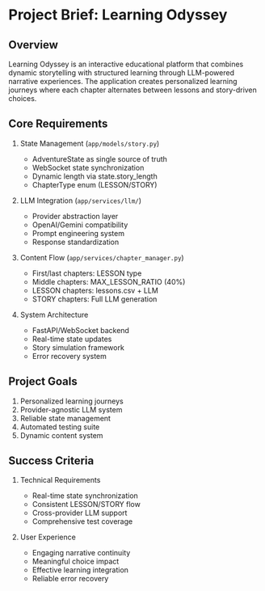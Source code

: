 # Project Brief: Learning Odyssey

## Overview
Learning Odyssey is an interactive educational platform that combines dynamic storytelling with structured learning through LLM-powered narrative experiences. The application creates personalized learning journeys where each chapter alternates between lessons and story-driven choices.

## Core Requirements

1. State Management (`app/models/story.py`)
   - AdventureState as single source of truth
   - WebSocket state synchronization
   - Dynamic length via state.story_length
   - ChapterType enum (LESSON/STORY)

2. LLM Integration (`app/services/llm/`)
   - Provider abstraction layer
   - OpenAI/Gemini compatibility
   - Prompt engineering system
   - Response standardization

3. Content Flow (`app/services/chapter_manager.py`)
   - First/last chapters: LESSON type
   - Middle chapters: MAX_LESSON_RATIO (40%)
   - LESSON chapters: lessons.csv + LLM
   - STORY chapters: Full LLM generation

4. System Architecture
   - FastAPI/WebSocket backend
   - Real-time state updates
   - Story simulation framework
   - Error recovery system

## Project Goals
1. Personalized learning journeys
2. Provider-agnostic LLM system
3. Reliable state management
4. Automated testing suite
5. Dynamic content system

## Success Criteria
1. Technical Requirements
   - Real-time state synchronization
   - Consistent LESSON/STORY flow
   - Cross-provider LLM support
   - Comprehensive test coverage

2. User Experience
   - Engaging narrative continuity
   - Meaningful choice impact
   - Effective learning integration
   - Reliable error recovery
